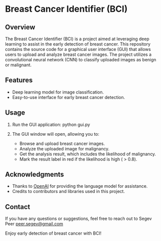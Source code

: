 # Breast Cancer Identifier (BCI)

## Overview
The Breast Cancer Identifier (BCI) is a project aimed at leveraging deep learning to assist in the early detection of breast cancer. This repository contains the source code for a graphical user interface (GUI) that allows users to upload and analyze breast cancer images. The project utilizes a convolutional neural network (CNN) to classify uploaded images as benign or malignant.

## Features
- Deep learning model for image classification.
- Easy-to-use interface for early breast cancer detection.

## Usage
1. Run the GUI application:
   python gui.py

2. The GUI window will open, allowing you to:
   - Browse and upload breast cancer images.
   - Analyze the uploaded image for malignancy.
   - Get the analysis result, which includes the likelihood of malignancy.
   - Mark the result label in red if the likelihood is high ( > 0.8).

## Acknowledgments
- Thanks to [OpenAI](https://www.openai.com/) for providing the language model for assistance.
- Credits to contributors and libraries used in this project.

## Contact
If you have any questions or suggestions, feel free to reach out to Segev Peer peer.segev@gmail.com

Enjoy early detection of breast cancer with BCI!

